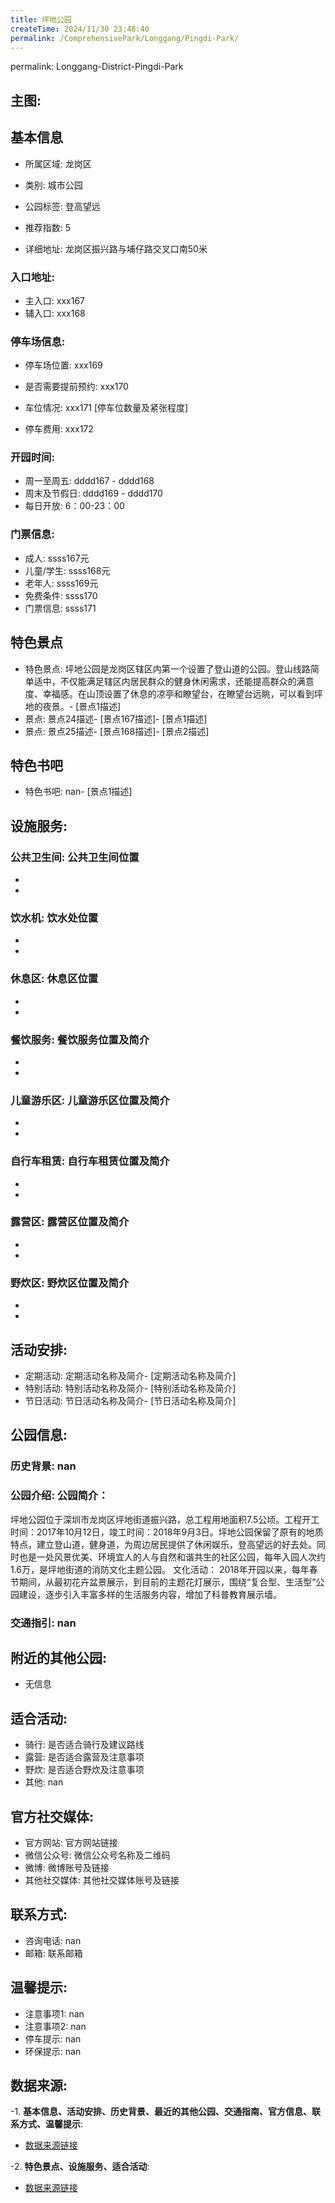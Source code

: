 ```yaml
---
title: 坪地公园
createTime: 2024/11/30 23:48:40
permalink: /ComprehensivePark/Longgang/Pingdi-Park/
---
```

permalink: Longgang-District-Pingdi-Park
<!-- ## 游玩路径: -->

## 主图:
<ImageCard
image="https://cgj.sz.gov.cn/img/4/4005/4005978/10775317.jpg"
title= "坪地公园"
description= "
坪地公园位于深圳市龙岗区坪地街道振兴路，总工程用地面积7.5公顷。工程开工时间：2017年10月12日，竣工时间：2018年9月3日。坪地公园保留了"
date="2024/11/30"
href="/"
author="深圳公园"
/>

## 基本信息

- 所属区域: 龙岗区

- 类别: 城市公园

- 公园标签: 登高望远

- 推荐指数: 5

- 详细地址: 龙岗区振兴路与埔仔路交叉口南50米

### 入口地址:
- 主入口: xxx167
- 辅入口: xxx168
### 停车场信息:
- 停车场位置: xxx169

- 是否需要提前预约: xxx170

- 车位情况: xxx171 [停车位数量及紧张程度]

- 停车费用: xxx172

### 开园时间:
- 周一至周五: dddd167 - dddd168
- 周末及节假日: dddd169 - dddd170
- 每日开放: 6：00-23：00

### 门票信息:
- 成人: ssss167元
- 儿童/学生: ssss168元
- 老年人: ssss169元
- 免费条件: ssss170
- 门票信息: ssss171
## 特色景点
- 特色景点: 坪地公园是龙岗区辖区内第一个设置了登山道的公园。登山线路简单适中，不仅能满足辖区内居民群众的健身休闲需求，还能提高群众的满意度、幸福感。在山顶设置了休息的凉亭和瞭望台，在瞭望台远眺，可以看到坪地的夜景。- [景点1描述]
- 景点: 景点24描述- [景点167描述]- [景点1描述]
- 景点: 景点25描述- [景点168描述]- [景点2描述]
## 特色书吧
- 特色书吧: nan- [景点1描述]
## 设施服务:
### 公共卫生间: 公共卫生间位置
- 
- 
### 饮水机: 饮水处位置
- 
- 
### 休息区: 休息区位置
- 
- 
### 餐饮服务: 餐饮服务位置及简介
- 
- 
### 儿童游乐区: 儿童游乐区位置及简介
- 
- 
### 自行车租赁: 自行车租赁位置及简介
- 
- 
### 露营区: 露营区位置及简介
- 
- 
### 野炊区: 野炊区位置及简介

- 
- 
## 活动安排:
- 定期活动: 定期活动名称及简介- [定期活动名称及简介]
- 特别活动: 特别活动名称及简介- [特别活动名称及简介]
- 节日活动: 节日活动名称及简介- [节日活动名称及简介]
## 公园信息:
### 历史背景: nan
### 公园介绍: 公园简介：
坪地公园位于深圳市龙岗区坪地街道振兴路，总工程用地面积7.5公顷。工程开工时间：2017年10月12日，竣工时间：2018年9月3日。坪地公园保留了原有的地质特点，建立登山道，健身道，为周边居民提供了休闲娱乐，登高望远的好去处。同时也是一处风景优美、环境宜人的人与自然和谐共生的社区公园，每年入园人次约1.6万，是坪地街道的消防文化主题公园。
文化活动：
2018年开园以来，每年春节期间，从最初花卉盆景展示，到目前的主题花灯展示，围绕“复合型、生活型”公园建设，逐步引入丰富多样的生活服务内容，增加了科普教育展示墙。
### 交通指引: nan

## 附近的其他公园:
- 无信息

## 适合活动:
- 骑行: 是否适合骑行及建议路线
- 露营: 是否适合露营及注意事项
- 野炊: 是否适合野炊及注意事项
- 其他: nan

## 官方社交媒体:
- 官方网站: 官方网站链接
- 微信公众号: 微信公众号名称及二维码
- 微博: 微博账号及链接
- 其他社交媒体: 其他社交媒体账号及链接

## 联系方式:
- 咨询电话: nan
- 邮箱: 联系邮箱

## 温馨提示:
- 注意事项1: nan
- 注意事项2: nan
- 停车提示: nan
- 环保提示: nan

## 数据来源:
-1. **基本信息、活动安排、历史背景、最近的其他公园、交通指南、官方信息、联系方式、温馨提示**:
- [数据来源链接](https://cgj.sz.gov.cn/xsmh/gysz/csgy/content/post_10775317.html)

-2. **特色景点、设施服务、适合活动**:
- [数据来源链接](https://cgj.sz.gov.cn/xsmh/gysz/csgy/content/post_10775317.html)

